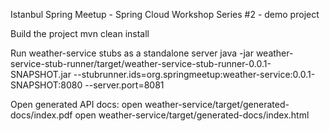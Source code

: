 Istanbul Spring Meetup - Spring Cloud Workshop Series #2 - demo project

Build the project
mvn clean install

Run weather-service stubs as a standalone server
java -jar weather-service-stub-runner/target/weather-service-stub-runner-0.0.1-SNAPSHOT.jar --stubrunner.ids=org.springmeetup:weather-service:0.0.1-SNAPSHOT:8080 --server.port=8081

Open generated API docs:
open weather-service/target/generated-docs/index.pdf
open weather-service/target/generated-docs/index.html



